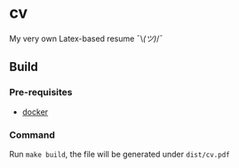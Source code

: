 # cv
My very own Latex-based resume ¯\\_(ツ)_/¯

## Build

### Pre-requisites

- [docker](https://www.docker.com/)

### Command

Run `make build`, the file will be generated under `dist/cv.pdf`
